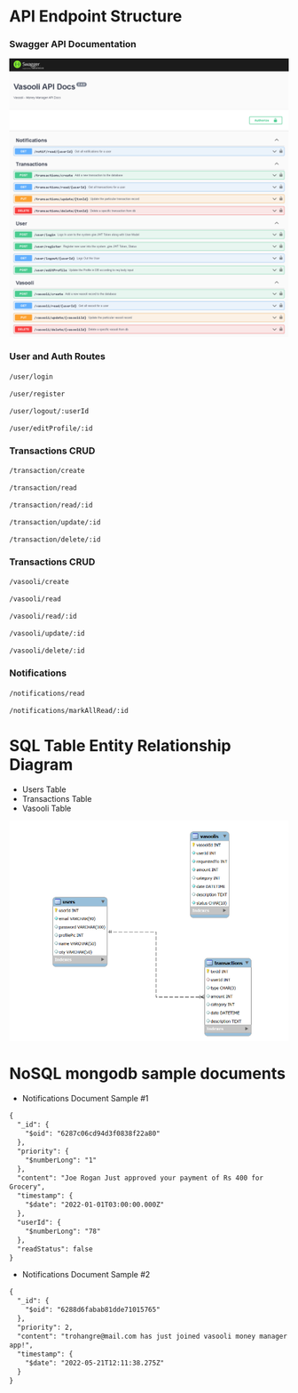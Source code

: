 # API Endpoint Structure

### Swagger API Documentation

![API Documentation](https://github.com/Mayank-MP05/vasooli-2.0-backend/blob/main/docs/swagger.png?raw=true)

### User and Auth Routes

`/user/login`

`/user/register`

`/user/logout/:userId`

`/user/editProfile/:id`
### Transactions CRUD 

`/transaction/create`

`/transaction/read`

`/transaction/read/:id`

`/transaction/update/:id`

`/transaction/delete/:id`

### Transactions CRUD 

`/vasooli/create`

`/vasooli/read`

`/vasooli/read/:id`

`/vasooli/update/:id`

`/vasooli/delete/:id`


### Notifications  

`/notifications/read`

`/notifications/markAllRead/:id`

# SQL Table Entity Relationship Diagram 
- Users Table
- Transactions Table
- Vasooli Table

![SQL Tables ER Diagram](https://github.com/Mayank-MP05/vasooli-2.0-backend/blob/main/docs/sql-tables-er-diagram.PNG?raw=true)


# NoSQL mongodb sample documents 
- Notifications Document Sample #1

```
{
  "_id": {
    "$oid": "6287c06cd94d3f0838f22a80"
  },
  "priority": {
    "$numberLong": "1"
  },
  "content": "Joe Rogan Just approved your payment of Rs 400 for Grocery",
  "timestamp": {
    "$date": "2022-01-01T03:00:00.000Z"
  },
  "userId": {
    "$numberLong": "78"
  },
  "readStatus": false
}

```
- Notifications Document Sample #2

```
{
  "_id": {
    "$oid": "6288d6fabab81dde71015765"
  },
  "priority": 2,
  "content": "trohangre@mail.com has just joined vasooli money manager app!",
  "timestamp": {
    "$date": "2022-05-21T12:11:38.275Z"
  }
}
```